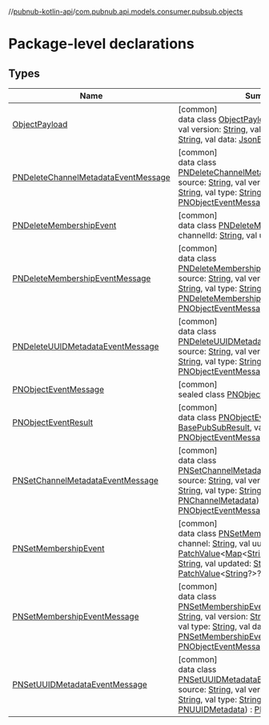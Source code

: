 //[pubnub-kotlin-api](../../index.md)/[com.pubnub.api.models.consumer.pubsub.objects](index.md)

# Package-level declarations

## Types

| Name | Summary |
|---|---|
| [ObjectPayload](-object-payload/index.md) | [common]<br>data class [ObjectPayload](-object-payload/index.md)(val source: [String](https://kotlinlang.org/api/latest/jvm/stdlib/kotlin/-string/index.html), val version: [String](https://kotlinlang.org/api/latest/jvm/stdlib/kotlin/-string/index.html), val event: [String](https://kotlinlang.org/api/latest/jvm/stdlib/kotlin/-string/index.html), val type: [String](https://kotlinlang.org/api/latest/jvm/stdlib/kotlin/-string/index.html), val data: [JsonElement](../../../../pubnub-kotlin/pubnub-kotlin-core-api/pubnub-kotlin-core-api/com.pubnub.api/-json-element/index.md)) |
| [PNDeleteChannelMetadataEventMessage](-p-n-delete-channel-metadata-event-message/index.md) | [common]<br>data class [PNDeleteChannelMetadataEventMessage](-p-n-delete-channel-metadata-event-message/index.md)(val source: [String](https://kotlinlang.org/api/latest/jvm/stdlib/kotlin/-string/index.html), val version: [String](https://kotlinlang.org/api/latest/jvm/stdlib/kotlin/-string/index.html), val event: [String](https://kotlinlang.org/api/latest/jvm/stdlib/kotlin/-string/index.html), val type: [String](https://kotlinlang.org/api/latest/jvm/stdlib/kotlin/-string/index.html), val channel: [String](https://kotlinlang.org/api/latest/jvm/stdlib/kotlin/-string/index.html)) : [PNObjectEventMessage](-p-n-object-event-message/index.md) |
| [PNDeleteMembershipEvent](-p-n-delete-membership-event/index.md) | [common]<br>data class [PNDeleteMembershipEvent](-p-n-delete-membership-event/index.md)(val channelId: [String](https://kotlinlang.org/api/latest/jvm/stdlib/kotlin/-string/index.html), val uuid: [String](https://kotlinlang.org/api/latest/jvm/stdlib/kotlin/-string/index.html)) |
| [PNDeleteMembershipEventMessage](-p-n-delete-membership-event-message/index.md) | [common]<br>data class [PNDeleteMembershipEventMessage](-p-n-delete-membership-event-message/index.md)(val source: [String](https://kotlinlang.org/api/latest/jvm/stdlib/kotlin/-string/index.html), val version: [String](https://kotlinlang.org/api/latest/jvm/stdlib/kotlin/-string/index.html), val event: [String](https://kotlinlang.org/api/latest/jvm/stdlib/kotlin/-string/index.html), val type: [String](https://kotlinlang.org/api/latest/jvm/stdlib/kotlin/-string/index.html), val data: [PNDeleteMembershipEvent](-p-n-delete-membership-event/index.md)) : [PNObjectEventMessage](-p-n-object-event-message/index.md) |
| [PNDeleteUUIDMetadataEventMessage](-p-n-delete-u-u-i-d-metadata-event-message/index.md) | [common]<br>data class [PNDeleteUUIDMetadataEventMessage](-p-n-delete-u-u-i-d-metadata-event-message/index.md)(val source: [String](https://kotlinlang.org/api/latest/jvm/stdlib/kotlin/-string/index.html), val version: [String](https://kotlinlang.org/api/latest/jvm/stdlib/kotlin/-string/index.html), val event: [String](https://kotlinlang.org/api/latest/jvm/stdlib/kotlin/-string/index.html), val type: [String](https://kotlinlang.org/api/latest/jvm/stdlib/kotlin/-string/index.html), val uuid: [String](https://kotlinlang.org/api/latest/jvm/stdlib/kotlin/-string/index.html)) : [PNObjectEventMessage](-p-n-object-event-message/index.md) |
| [PNObjectEventMessage](-p-n-object-event-message/index.md) | [common]<br>sealed class [PNObjectEventMessage](-p-n-object-event-message/index.md) |
| [PNObjectEventResult](-p-n-object-event-result/index.md) | [common]<br>data class [PNObjectEventResult](-p-n-object-event-result/index.md)(result: [BasePubSubResult](../../../../pubnub-kotlin/pubnub-kotlin-core-api/pubnub-kotlin-core-api/com.pubnub.api.models.consumer.pubsub/-base-pub-sub-result/index.md), val extractedMessage: [PNObjectEventMessage](-p-n-object-event-message/index.md)) : [PubSubResult](../../../../pubnub-kotlin/pubnub-kotlin-core-api/pubnub-kotlin-core-api/com.pubnub.api.models.consumer.pubsub/-pub-sub-result/index.md) |
| [PNSetChannelMetadataEventMessage](-p-n-set-channel-metadata-event-message/index.md) | [common]<br>data class [PNSetChannelMetadataEventMessage](-p-n-set-channel-metadata-event-message/index.md)(val source: [String](https://kotlinlang.org/api/latest/jvm/stdlib/kotlin/-string/index.html), val version: [String](https://kotlinlang.org/api/latest/jvm/stdlib/kotlin/-string/index.html), val event: [String](https://kotlinlang.org/api/latest/jvm/stdlib/kotlin/-string/index.html), val type: [String](https://kotlinlang.org/api/latest/jvm/stdlib/kotlin/-string/index.html), val data: [PNChannelMetadata](../com.pubnub.api.models.consumer.objects.channel/-p-n-channel-metadata/index.md)) : [PNObjectEventMessage](-p-n-object-event-message/index.md) |
| [PNSetMembershipEvent](-p-n-set-membership-event/index.md) | [common]<br>data class [PNSetMembershipEvent](-p-n-set-membership-event/index.md)(val channel: [String](https://kotlinlang.org/api/latest/jvm/stdlib/kotlin/-string/index.html), val uuid: [String](https://kotlinlang.org/api/latest/jvm/stdlib/kotlin/-string/index.html), val custom: [PatchValue](../../../../pubnub-kotlin/pubnub-kotlin-core-api/pubnub-kotlin-core-api/com.pubnub.api.utils/-patch-value/index.md)&lt;[Map](https://kotlinlang.org/api/latest/jvm/stdlib/kotlin.collections/-map/index.html)&lt;[String](https://kotlinlang.org/api/latest/jvm/stdlib/kotlin/-string/index.html), [Any](https://kotlinlang.org/api/latest/jvm/stdlib/kotlin/-any/index.html)?&gt;?&gt;?, val eTag: [String](https://kotlinlang.org/api/latest/jvm/stdlib/kotlin/-string/index.html), val updated: [String](https://kotlinlang.org/api/latest/jvm/stdlib/kotlin/-string/index.html), val status: [PatchValue](../../../../pubnub-kotlin/pubnub-kotlin-core-api/pubnub-kotlin-core-api/com.pubnub.api.utils/-patch-value/index.md)&lt;[String](https://kotlinlang.org/api/latest/jvm/stdlib/kotlin/-string/index.html)?&gt;?) |
| [PNSetMembershipEventMessage](-p-n-set-membership-event-message/index.md) | [common]<br>data class [PNSetMembershipEventMessage](-p-n-set-membership-event-message/index.md)(val source: [String](https://kotlinlang.org/api/latest/jvm/stdlib/kotlin/-string/index.html), val version: [String](https://kotlinlang.org/api/latest/jvm/stdlib/kotlin/-string/index.html), val event: [String](https://kotlinlang.org/api/latest/jvm/stdlib/kotlin/-string/index.html), val type: [String](https://kotlinlang.org/api/latest/jvm/stdlib/kotlin/-string/index.html), val data: [PNSetMembershipEvent](-p-n-set-membership-event/index.md)) : [PNObjectEventMessage](-p-n-object-event-message/index.md) |
| [PNSetUUIDMetadataEventMessage](-p-n-set-u-u-i-d-metadata-event-message/index.md) | [common]<br>data class [PNSetUUIDMetadataEventMessage](-p-n-set-u-u-i-d-metadata-event-message/index.md)(val source: [String](https://kotlinlang.org/api/latest/jvm/stdlib/kotlin/-string/index.html), val version: [String](https://kotlinlang.org/api/latest/jvm/stdlib/kotlin/-string/index.html), val event: [String](https://kotlinlang.org/api/latest/jvm/stdlib/kotlin/-string/index.html), val type: [String](https://kotlinlang.org/api/latest/jvm/stdlib/kotlin/-string/index.html), val data: [PNUUIDMetadata](../com.pubnub.api.models.consumer.objects.uuid/-p-n-u-u-i-d-metadata/index.md)) : [PNObjectEventMessage](-p-n-object-event-message/index.md) |
